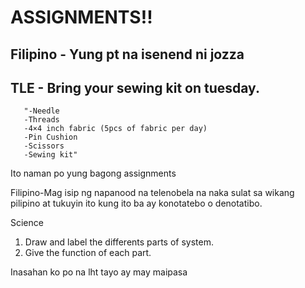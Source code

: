# ASSIGNMENTS!!

## Filipino - Yung pt na isenend ni jozza
## TLE - Bring your sewing kit on tuesday.
       "-Needle
       -Threads
       -4×4 inch fabric (5pcs of fabric per day)
       -Pin Cushion
       -Scissors
       -Sewing kit"

Ito naman po yung bagong assignments

Filipino-Mag isip ng napanood na telenobela na naka sulat sa wikang pilipino at tukuyin ito kung ito ba ay konotatebo o denotatibo.


Science
1. Draw and label the differents parts of system.
2. Give the function of each part.


 Inasahan ko po na lht tayo ay may maipasa
